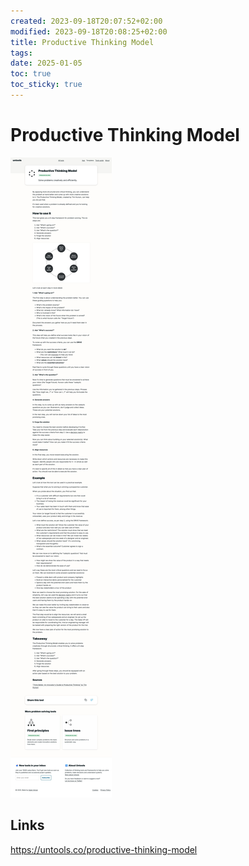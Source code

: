 ```yaml
---
created: 2023-09-18T20:07:52+02:00
modified: 2023-09-18T20:08:25+02:00
title: Productive Thinking Model
tags: 
date: 2025-01-05
toc: true
toc_sticky: true
---
```


# Productive Thinking Model


![](../_asset/2023-09-18-Productive-Thinking-Model-20250105133045.jpg)
## Links 

<https://untools.co/productive-thinking-model>
